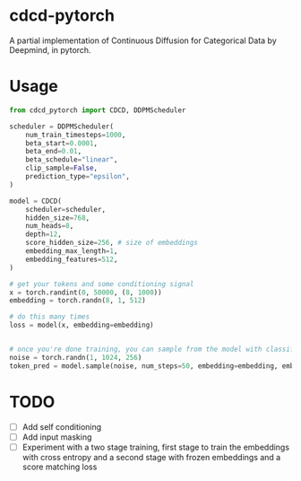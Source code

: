 # cdcd-pytorch
A partial implementation of Continuous Diffusion for Categorical Data by Deepmind, in pytorch.

# Usage
    
```python
from cdcd_pytorch import CDCD, DDPMScheduler

scheduler = DDPMScheduler(
    num_train_timesteps=1000,
    beta_start=0.0001,
    beta_end=0.01,
    beta_schedule="linear",
    clip_sample=False,
    prediction_type="epsilon",
)

model = CDCD(
    scheduler=scheduler,
    hidden_size=768,
    num_heads=8,
    depth=12,
    score_hidden_size=256, # size of embeddings
    embedding_max_length=1,
    embedding_features=512,        
)

# get your tokens and some conditioning signal
x = torch.randint(0, 50000, (8, 1000))
embedding = torch.randn(8, 1, 512)

# do this many times
loss = model(x, embedding=embedding)


# once you're done training, you can sample from the model with classifier-free-guidance
noise = torch.randn(1, 1024, 256)
token_pred = model.sample(noise, num_steps=50, embedding=embedding, embedding_scale=2.5)
```


# TODO

- [ ] Add self conditioning
- [ ] Add input masking
- [ ] Experiment with a two stage training, first stage to train the embeddings with cross entropy and a second stage with frozen embeddings and a score matching loss